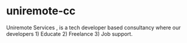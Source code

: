 # uniremote-cc
Uniremote Services , is a tech developer based consultancy where our developers 1) Educate 2) Freelance 3) Job support. 
